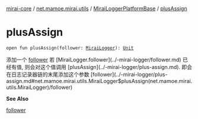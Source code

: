 [mirai-core](../../index.md) / [net.mamoe.mirai.utils](../index.md) / [MiraiLoggerPlatformBase](index.md) / [plusAssign](./plus-assign.md)

# plusAssign

`open fun plusAssign(follower: `[`MiraiLogger`](../-mirai-logger/index.md)`): `[`Unit`](https://kotlinlang.org/api/latest/jvm/stdlib/kotlin/-unit/index.html)

添加一个 [follower](../-mirai-logger/plus-assign.md#net.mamoe.mirai.utils.MiraiLogger$plusAssign(net.mamoe.mirai.utils.MiraiLogger)/follower)
若 [MiraiLogger.follower](../-mirai-logger/follower.md) 已经有值, 则会对这个值调用 [plusAssign](../-mirai-logger/plus-assign.md). 即会在日志记录器链的末尾添加这个参数 [follower](../-mirai-logger/plus-assign.md#net.mamoe.mirai.utils.MiraiLogger$plusAssign(net.mamoe.mirai.utils.MiraiLogger)/follower)

**See Also**

[follower](../-mirai-logger/plus-assign.md#net.mamoe.mirai.utils.MiraiLogger$plusAssign(net.mamoe.mirai.utils.MiraiLogger)/follower)


